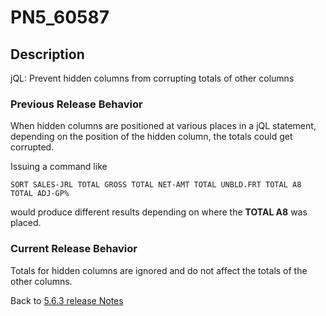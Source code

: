 # PN5_60587

<PageHeader />

## Description

jQL: Prevent hidden columns from corrupting totals of other columns

### Previous Release Behavior

When hidden columns are positioned at various places in a jQL statement, depending on the position of the hidden column, the totals could get corrupted.

Issuing a command like

```
SORT SALES-JRL TOTAL GROSS TOTAL NET-AMT TOTAL UNBLD.FRT TOTAL A8 TOTAL ADJ-GP%
```

would produce different results depending on where the **TOTAL A8** was placed.

### Current Release Behavior

Totals for hidden columns are ignored and do not affect the totals of the other columns.

Back to [5.6.3 release Notes](./../README.md)

<PageFooter />
